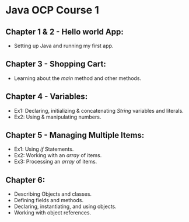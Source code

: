 # Java OCP Course 1
## Chapter 1 & 2 - Hello world App:
   - Setting up Java and running my first app.
## Chapter 3 - Shopping Cart:
   - Learning about the *main* method and other methods.
## Chapter 4 - Variables:
   - Ex1: Declaring, initializing & concatenating *String* variables and literals.
   - Ex2: Using & manipulating numbers.
## Chapter 5 - Managing Multiple Items:
   - Ex1: Using *if* Statements.
   - Ex2: Working with an *array* of items.
   - Ex3: Processing an *array* of items.
## Chapter 6:
   - Describing Objects and classes.
   - Defining fields and methods.
   - Declaring, instantiating, and using objects.
   - Working with object references.
